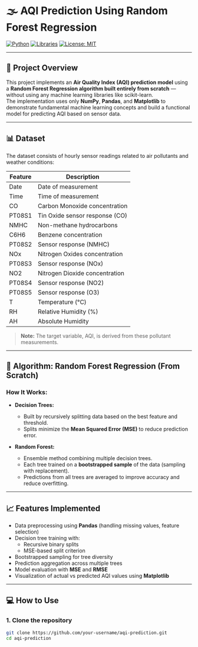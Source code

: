 # 🌫️ AQI Prediction Using Random Forest Regression

[![Python](https://img.shields.io/badge/python-3.x-blue.svg)](https://www.python.org/)
[![Libraries](https://img.shields.io/badge/libs-numpy%20|%20pandas%20|%20matplotlib-orange.svg)](#)
[![License: MIT](https://img.shields.io/badge/License-MIT-green.svg)](LICENSE)

---

## 🚀 Project Overview

This project implements an **Air Quality Index (AQI) prediction model** using a **Random Forest Regression algorithm built entirely from scratch** — without using any machine learning libraries like scikit-learn.  
The implementation uses only **NumPy**, **Pandas**, and **Matplotlib** to demonstrate fundamental machine learning concepts and build a functional model for predicting AQI based on sensor data.

---

## 📊 Dataset

The dataset consists of hourly sensor readings related to air pollutants and weather conditions:

| Feature | Description                        |
|---------|----------------------------------|
| Date    | Date of measurement              |
| Time    | Time of measurement              |
| CO      | Carbon Monoxide concentration    |
| PT08S1  | Tin Oxide sensor response (CO)   |
| NMHC    | Non-methane hydrocarbons         |
| C6H6    | Benzene concentration            |
| PT08S2  | Sensor response (NMHC)            |
| NOx     | Nitrogen Oxides concentration    |
| PT08S3  | Sensor response (NOx)             |
| NO2     | Nitrogen Dioxide concentration   |
| PT08S4  | Sensor response (NO2)             |
| PT08S5  | Sensor response (O3)              |
| T       | Temperature (°C)                  |
| RH      | Relative Humidity (%)             |
| AH      | Absolute Humidity                 |

> **Note:** The target variable, AQI, is derived from these pollutant measurements.

---

## 🧠 Algorithm: Random Forest Regression (From Scratch)

### How It Works:

- **Decision Trees:**
  - Built by recursively splitting data based on the best feature and threshold.
  - Splits minimize the **Mean Squared Error (MSE)** to reduce prediction error.
  
- **Random Forest:**
  - Ensemble method combining multiple decision trees.
  - Each tree trained on a **bootstrapped sample** of the data (sampling with replacement).
  - Predictions from all trees are averaged to improve accuracy and reduce overfitting.

---

## 📈 Features Implemented

- Data preprocessing using **Pandas** (handling missing values, feature selection)
- Decision tree training with:
  - Recursive binary splits
  - MSE-based split criterion
- Bootstrapped sampling for tree diversity
- Prediction aggregation across multiple trees
- Model evaluation with **MSE** and **RMSE**
- Visualization of actual vs predicted AQI values using **Matplotlib**

---

## 💻 How to Use

### 1. Clone the repository

```bash
git clone https://github.com/your-username/aqi-prediction.git
cd aqi-prediction
